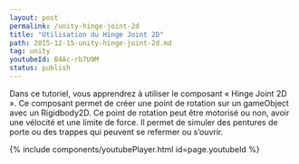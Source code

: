 ```yaml
---
layout: post
permalink: /unity-hinge-joint-2d
title: "Utilisation du Hinge Joint 2D"
path: 2015-12-15-unity-hinge-joint-2d.md
tag: unity
youtubeId: B4Ac-rb7U9M
status: publish
---
```


Dans ce tutoriel, vous apprendrez à utiliser le composant « Hinge Joint 2D ». Ce composant permet de créer une point de rotation sur un gameObject avec un Rigidbody2D. Ce point de rotation peut être motorisé ou non, avoir une vélocité et une limite de force. Il permet de simuler des pentures de porte ou des trappes qui peuvent se refermer ou s’ouvrir.

<!--<div class="toc" markdown="1">
<span class="gamma">Table des matières</span>
{:.no_toc}
* TOC
{:toc}
</div>
-->
{% include components/youtubePlayer.html id=page.youtubeId %}



